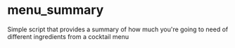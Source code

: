 # menu_summary
Simple script that provides a summary of how much you're going to need of different ingredients from a cocktail menu
